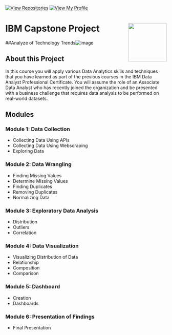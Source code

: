 [![View Repositories](https://img.shields.io/badge/View-My_Repositories-red?logo=GitHub)](https://github.com/mehmetcahitaydin?tab=repositories)
[![View My Profile](https://img.shields.io/badge/View-My_Profile-green?logo=GitHub)](https://github.com/mehmetcahitaydin) 

# IBM Capstone Project <img src="https://raw.githubusercontent.com/roshangrewal/IBM-Data-Science-Professional-Certification/master/IBM-Banner.png" align="right" width="120" />

##Analyze of Technology Trends![image](https://user-images.githubusercontent.com/37044565/137207180-5885490e-fbd9-48b9-b46a-17dd01778f3d.png)


## About this Project
In this course you will apply various Data Analytics skills and techniques that you have learned as part of the previous courses in the IBM Data Analyst Professional Certificate. You will assume the role of an Associate Data Analyst who has recently joined the organization and be presented with a business challenge that requires data analysis to be performed on real-world datasets. 

## Modules

### **Module 1:** Data Collection
- Collecting Data Using APIs
- Collecting Data Using Webscraping
- Exploring Data

### **Module 2:** Data Wrangling
- Finding Missing Values
- Determine Missing Values
- Finding Duplicates
- Removing Duplicates
- Normalizing Data

### **Module 3:** Exploratory Data Analysis
- Distribution
- Outliers
- Correlation

### **Module 4:** Data Visualization
- Visualizing Distribution of Data
- Relationship
- Composition
- Comparison

### **Module 5:** Dashboard
- Creation
- Dashboards

### **Module 6:** Presentation of Findings
- Final Presentation

